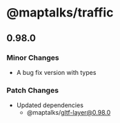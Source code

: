 # @maptalks/traffic

## 0.98.0

### Minor Changes

- A bug fix version with types

### Patch Changes

- Updated dependencies
  - @maptalks/gltf-layer@0.98.0
